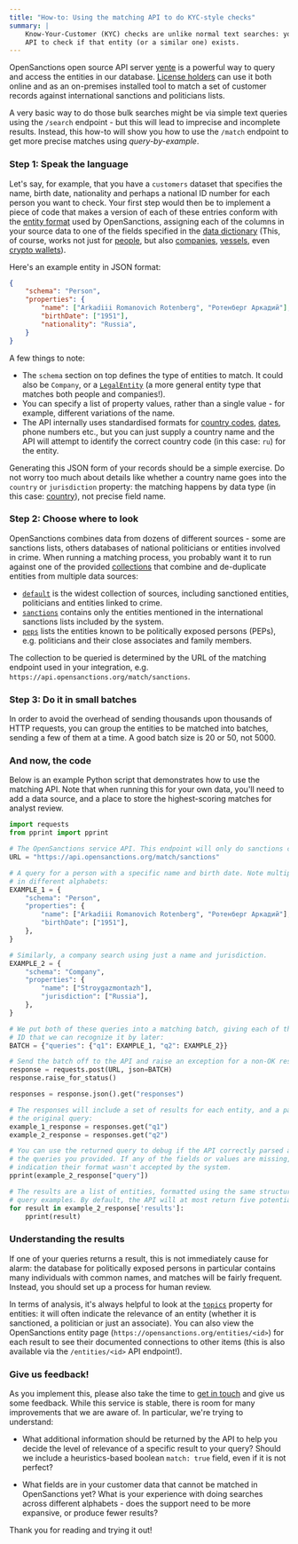```yaml
---
title: "How-to: Using the matching API to do KYC-style checks"
summary: |
    Know-Your-Customer (KYC) checks are unlike normal text searches: your query is supposed to describe a person or company in some detail to allow the OpenSanctions
    API to check if that entity (or a similar one) exists.
---
```


OpenSanctions open source API server [yente](https://github.com/opensanctions/yente) is a powerful way to query and access the entities in our database. [License holders](/licensing) can use it both online and as an on-premises installed tool to match a set of customer records against international sanctions and politicians lists.

A very basic way to do those bulk searches might be via simple text queries using the `/search` endpoint - but this will lead to imprecise and incomplete results. Instead, this how-to will show you how to use the `/match` endpoint to get more precise matches using *query-by-example*.

### Step 1: Speak the language

Let's say, for example, that you have a `customers` dataset that specifies the name, birth date, nationality and perhaps a national ID number for each person you want to check. Your first step would then be to implement a piece of code that makes a version of each of these entries conform with the [entity format](/docs/entities/) used by OpenSanctions, assigning each of the columns in your source data to one of the fields specified in the [data dictionary](/reference) (This, of course, works not just for [people](/reference/#schema.Person), but also [companies](/reference/#schema.Company), [vessels](/reference/#schema.Vessel), even [crypto wallets](/reference/#schema.CryptoWallet)).

Here's an example entity in JSON format:

```json
{
    "schema": "Person",
    "properties": {
        "name": ["Arkadiii Romanovich Rotenberg", "Ротенберг Аркадий"],
        "birthDate": ["1951"],
        "nationality": "Russia",
    }
}
```

A few things to note:

* The `schema` section on top defines the type of entities to match. It could also be `Company`, or a [`LegalEntity`](/reference/#schema.LegalEntity) (a more general entity type that matches both people and companies!).
* You can specify a list of property values, rather than a single value - for example, different variations of the name.
* The API internally uses standardised formats for [country codes](/reference#type.country), [dates](/reference#type.date), phone numbers etc., but you can just supply a country name and the API will attempt to identify the correct country code (in this case: `ru`) for the entity.

Generating this JSON form of your records should be a simple exercise. Do not worry too much about details like whether a country name goes into the `country` or `jurisdiction` property: the matching happens by data type (in this case: [country](/reference#type.country)), not precise field name.

### Step 2: Choose where to look

OpenSanctions combines data from dozens of different sources - some are sanctions lists, others databases of national politicians or entities involved in crime. When running a matching process, you probably want it to run against one of the provided [collections](/datasets) that combine and de-duplicate entities from multiple data sources:

* [`default`](/datasets/default/) is the widest collection of sources, including sanctioned entities, politicians and entities linked to crime.
* [`sanctions`](/datasets/sanctions/) contains only the entities mentioned in the international sanctions lists included by the system.
* [`peps`](/datasets/peps/) lists the entities known to be politically exposed persons (PEPs), e.g. politicians and their close associates and family members.

The collection to be queried is determined by the URL of the matching endpoint used in your integration, e.g. `https://api.opensanctions.org/match/sanctions`.

### Step 3: Do it in small batches

In order to avoid the overhead of sending thousands upon thousands of HTTP requests, you can group the entities to be matched into batches, sending a few of them at a time. A good batch size is 20 or 50, not 5000. 

### And now, the code

Below is an example Python script that demonstrates how to use the matching API. Note that when running this for your own data, you'll need to add a data source, and a place to store the highest-scoring matches for analyst review.

```python
import requests
from pprint import pprint

# The OpenSanctions service API. This endpoint will only do sanctions checks.
URL = "https://api.opensanctions.org/match/sanctions"

# A query for a person with a specific name and birth date. Note multiple names given 
# in different alphabets:
EXAMPLE_1 = {
    "schema": "Person",
    "properties": {
        "name": ["Arkadiii Romanovich Rotenberg", "Ротенберг Аркадий"],
        "birthDate": ["1951"],
    },
}

# Similarly, a company search using just a name and jurisdiction.
EXAMPLE_2 = {
    "schema": "Company",
    "properties": {
        "name": ["Stroygazmontazh"],
        "jurisdiction": ["Russia"],
    },
}

# We put both of these queries into a matching batch, giving each of them an
# ID that we can recognize it by later:
BATCH = {"queries": {"q1": EXAMPLE_1, "q2": EXAMPLE_2}}

# Send the batch off to the API and raise an exception for a non-OK response code.
response = requests.post(URL, json=BATCH)
response.raise_for_status()

responses = response.json().get("responses")

# The responses will include a set of results for each entity, and a parsed version of
# the original query:
example_1_response = responses.get("q1")
example_2_response = responses.get("q2")

# You can use the returned query to debug if the API correctly parsed and interpreted 
# the queries you provided. If any of the fields or values are missing, it's an
# indication their format wasn't accepted by the system.
pprint(example_2_response["query"])

# The results are a list of entities, formatted using the same structure as your
# query examples. By default, the API will at most return five potential matches.
for result in example_2_response['results']:
    pprint(result)
```

### Understanding the results

If one of your queries returns a result, this is not immediately cause for alarm: the database for politically exposed persons in particular contains many individuals with common names, and matches will be fairly frequent. Instead, you should set up a process for human review.

In terms of analysis, it's always helpful to look at the [`topics`](/reference/#type.topic) property for entities: it will often indicate the relevance of an entity (whether it is sanctioned, a politician or just an associate). You can also view the OpenSanctions entity page (`https://opensanctions.org/entities/<id>`) for each result to see their documented connections to other items (this is also available via the `/entities/<id>` API endpoint!).

### Give us feedback!

As you implement this, please also take the time to [get in touch](/contact/) and give us some feedback. While this service is stable, there is room for many improvements that we are aware of. In particular, we're trying to understand:

* What additional information should be returned by the API to help you decide the level of relevance of a specific result to your query? Should we include a heuristics-based boolean `match: true` field, even if it is not perfect?

* What fields are in your customer data that cannot be matched in OpenSanctions yet? What is your experience with doing searches across different alphabets - does the support need to be more expansive, or produce fewer results?

Thank you for reading and trying it out!